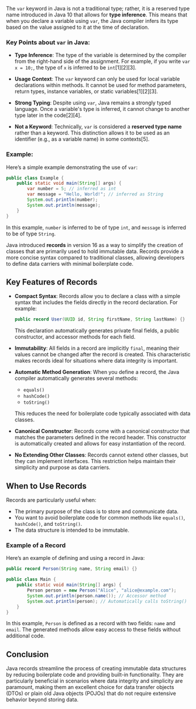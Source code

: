 The `var` keyword in Java is not a traditional type; rather, it is a reserved type name introduced in Java 10 that allows for **type inference**. This means that when you declare a variable using `var`, the Java compiler infers its type based on the value assigned to it at the time of declaration.

### Key Points about `var` in Java:

- **Type Inference**: The type of the variable is determined by the compiler from the right-hand side of the assignment. For example, if you write `var x = 10;`, the type of `x` is inferred to be `int`[1][2][3].
  
- **Usage Context**: The `var` keyword can only be used for local variable declarations within methods. It cannot be used for method parameters, return types, instance variables, or static variables[1][2][3].

- **Strong Typing**: Despite using `var`, Java remains a strongly typed language. Once a variable's type is inferred, it cannot change to another type later in the code[2][4].

- **Not a Keyword**: Technically, `var` is considered a **reserved type name** rather than a keyword. This distinction allows it to be used as an identifier (e.g., as a variable name) in some contexts[5].

### Example:
Here’s a simple example demonstrating the use of `var`:

```java
public class Example {
    public static void main(String[] args) {
        var number = 5; // inferred as int
        var message = "Hello, World!"; // inferred as String
        System.out.println(number);
        System.out.println(message);
    }
}
```

In this example, `number` is inferred to be of type `int`, and `message` is inferred to be of type `String`.


Java introduced **records** in version 16 as a way to simplify the creation of classes that are primarily used to hold immutable data. Records provide a more concise syntax compared to traditional classes, allowing developers to define data carriers with minimal boilerplate code.

## Key Features of Records

- **Compact Syntax**: Records allow you to declare a class with a simple syntax that includes the fields directly in the record declaration. For example:
  ```java
  public record User(UUID id, String firstName, String lastName) {}
  ```
  This declaration automatically generates private final fields, a public constructor, and accessor methods for each field.

- **Immutability**: All fields in a record are implicitly `final`, meaning their values cannot be changed after the record is created. This characteristic makes records ideal for situations where data integrity is important.

- **Automatic Method Generation**: When you define a record, the Java compiler automatically generates several methods:
  - `equals()`
  - `hashCode()`
  - `toString()`
  
  This reduces the need for boilerplate code typically associated with data classes.

- **Canonical Constructor**: Records come with a canonical constructor that matches the parameters defined in the record header. This constructor is automatically created and allows for easy instantiation of the record.

- **No Extending Other Classes**: Records cannot extend other classes, but they can implement interfaces. This restriction helps maintain their simplicity and purpose as data carriers.

## When to Use Records

Records are particularly useful when:
- The primary purpose of the class is to store and communicate data.
- You want to avoid boilerplate code for common methods like `equals()`, `hashCode()`, and `toString()`.
- The data structure is intended to be immutable.

### Example of a Record
Here’s an example of defining and using a record in Java:

```java
public record Person(String name, String email) {}

public class Main {
    public static void main(String[] args) {
        Person person = new Person("Alice", "alice@example.com");
        System.out.println(person.name()); // Accessor method
        System.out.println(person); // Automatically calls toString()
    }
}
```

In this example, `Person` is defined as a record with two fields: `name` and `email`. The generated methods allow easy access to these fields without additional code.

## Conclusion

Java records streamline the process of creating immutable data structures by reducing boilerplate code and providing built-in functionality. They are particularly beneficial in scenarios where data integrity and simplicity are paramount, making them an excellent choice for data transfer objects (DTOs) or plain old Java objects (POJOs) that do not require extensive behavior beyond storing data.


